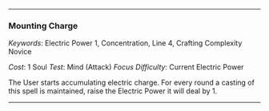 ___

### Mounting Charge

*Keywords*: Electric Power 1, Concentration, Line 4, Crafting Complexity Novice

*Cost*: 1 Soul
*Test*: Mind (Attack)
*Focus Difficulty*: Current Electric Power

The User starts accumulating electric charge. For every round a casting of this spell is maintained, raise the Electric Power it will deal by 1.

___